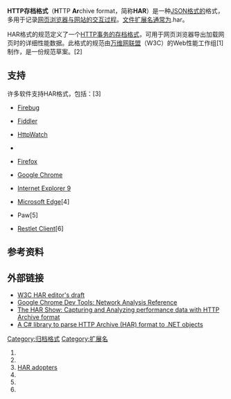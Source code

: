 **HTTP存档格式**（**H**TTP **Ar**chive
format，简称**HAR**）是一种[JSON格式的](../Page/JSON.md "wikilink")格式，多用于记录[网页浏览器与网站的交互过程](../Page/网页浏览器.md "wikilink")。[文件扩展名通常为](../Page/文件扩展名.md "wikilink").har。

HAR格式的规范定义了一个[HTTP事务的存档格式](../Page/超文本传输协议.md "wikilink")，可用于网页浏览器导出加载网页时的详细性能数据。此格式的规范由[万维网联盟](../Page/万维网联盟.md "wikilink")（W3C）的Web性能工作组\[1\]制作，是一份规范草案。\[2\]

## 支持

许多软件支持HAR格式，包括：\[3\]

  - [Firebug](../Page/Firebug.md "wikilink")

  - [Fiddler](../Page/Fiddler.md "wikilink")

  - [HttpWatch](http://www.httpwatch.com)

  -
  - [Firefox](../Page/Firefox.md "wikilink")

  - [Google Chrome](../Page/Google_Chrome.md "wikilink")

  - [Internet Explorer 9](../Page/Internet_Explorer_9.md "wikilink")

  - [Microsoft Edge](../Page/Microsoft_Edge.md "wikilink")\[4\]

  - Paw\[5\]

  - [Restlet
    Client](https://chrome.google.com/webstore/detail/restlet-client-rest-api-t/aejoelaoggembcahagimdiliamlcdmfm)\[6\]

## 参考资料

## 外部链接

  - [W3C HAR editor's
    draft](https://dvcs.w3.org/hg/webperf/raw-file/tip/specs/HAR/Overview.html)
  - [Google Chrome Dev Tools: Network Analysis
    Reference](https://developers.google.com/web/tools/chrome-devtools/network-performance/reference)
  - [The HAR Show: Capturing and Analyzing performance data with HTTP
    Archive format](https://www.youtube.com/watch?v=FmsLJHikRf8)
  - [A C\# library to parse HTTP Archive (HAR) format to .NET
    objects](https://github.com/giacomelli/HarSharp)

[Category:归档格式](https://zh.wikipedia.org/wiki/Category:归档格式 "wikilink")
[Category:扩展名](https://zh.wikipedia.org/wiki/Category:扩展名 "wikilink")

1.
2.
3.  [HAR adopters](http://www.softwareishard.com/blog/har-adopters/)
4.
5.
6.